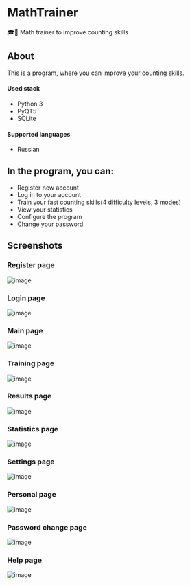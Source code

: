 # MathTrainer
🎓🚀 Math trainer to improve counting skills

## About
This is a program, where you can improve your counting skills.

#### Used stack
+ Python 3
+ PyQT5
+ SQLite

#### Supported languages
+ Russian

## In the program, you can:
+ Register new account
+ Log in to your account
+ Train your fast counting skills(4 difficulty levels, 3 modes)
+ View your statistics
+ Configure the program
+ Change your password

## Screenshots 

### Register page
![image](https://i.ibb.co/Vg3S9fq/Signup-page.png)

### Login page
![image](https://i.ibb.co/WxwdGqQ/Login-page.png)

### Main page
![image](https://i.ibb.co/cLGbNYL/Main-page.png)

### Training page
![image](https://i.ibb.co/cc2f8Ph/Training-page.png)

### Results page
![image](https://i.ibb.co/C6bc73X/Results-page.png)

### Statistics page
![image](https://i.ibb.co/VJTy6Yd/Statistic-page.png)

### Settings page
![image](https://i.ibb.co/Ctmm0Zs/Settings-page.png)

### Personal page
![image](https://i.ibb.co/s6YVCDf/Personal-page.png)

### Password change page
![image](https://i.ibb.co/b7m92Bg/Password-change-page.png)

### Help page
![image](https://i.ibb.co/MM1LThX/Help-page.png)
